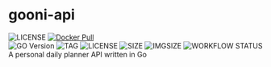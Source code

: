 # gooni-api
![LICENSE](https://img.shields.io/github/workflow/status/numb95/gooni-api/gooni-api&#32;CI?style=for-the-badge) 
[![Docker Pull](https://img.shields.io/docker/pulls/numb95/gooni-api?style=for-the-badge)](https://hub.docker.com/r/numb95/gooni-api)  
![GO Version](https://img.shields.io/github/go-mod/go-version/numb95/gooni-api?style=for-the-badge) 
![TAG](https://img.shields.io/github/v/tag/numb95/gooni-api?style=for-the-badge) 
![LICENSE](https://img.shields.io/github/license/numb95/gooni-api?style=for-the-badge)
![SIZE](https://img.shields.io//github/repo-size/numb95/gooni-api?style=for-the-badge)
![IMGSIZE](https://img.shields.io/docker/image-size/numb95/gooni-api/latest?style=for-the-badge)
![WORKFLOW STATUS](https://img.shields.io//github/workflow/status/numb95/gooni-api/docker?style=for-the-badge)
A personal daily planner API written in Go
